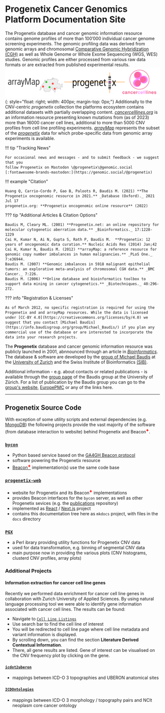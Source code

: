 
# Progenetix Cancer Genomics Platform Documentation Site

The Progenetix database and cancer genomic information resource
contains genome profiles of more than 100’000 individual cancer genome screening
experiments. The genomic profiling data was derived from genomic arrays and chromosomal
[Comparative Genomic Hybridization (CGH)](https://en.wikipedia.org/wiki/Comparative_genomic_hybridization)
as well as Whole Genome or Whole Exome Sequencing (WGS, WES) studies. Genomic profiles
are either processed from various raw data formats or are extracted from published
experimental results.
![progenetix arraymap cancercelllines logo](/img/arraymap-cancercelllines-progenetix-logos-1200x240.png){: style="float: right; width: 400px; margin-top: 0px;"}
Additionally to the CNV-centric _progenetix_ collection the platforms ecosystem
contains additional datasets with partially overlapping content. [_cancercelllines.org_](https://cancercelllines.org)
is an information resource presenting known mutations from (as of 2023) more than 
16000 cancer cell lines, additional to more than 5000 CNV profiles from cell line
profiling experiments. [_arrayMap_](http://arraymap.org) represents the subset of
the [_progenetix_](https://progenetix.org) data for which probe-specific data from
genomic array experiments is available.


!!! tip "Tracking News"

    For occasional news and messages - and to submit feedback - we suggest that you
    follow Progenetix on Mastodon \@progenetix\@genomic.social [:fontawesome-brands-mastodon:](https://genomic.social/@progenetix)

!!! example "Citation"

    Huang Q, Carrio-Cordo P, Gao B, Paloots R, Baudis M. (2021) **The Progenetix oncogenomic resource in 2021.** _Database (Oxford)._ 2021 Jul 17    
    progenetix.org: **Progenetix oncogenomic online resource** (2022)   
    

??? tip "Additional Articles & Citation Options"

    Baudis M, Cleary ML. (2001) **Progenetix.net: an online repository for molecular cytogenetic aberration data.** _Bioinformatics._ 17:1228-1229      
    Cai H, Kumar N, Ai N, Gupta S, Rath P, Baudis M.  **Progenetix: 12 years of oncogenomic data curation.** Nucleic Acids Res (2014) Jan;42   
    Cai H, Kumar N, Baudis M. (2012) **arrayMap: a reference resource for genomic copy number imbalances in human malignancies.** _PLoS One._ 7:e36944.    
    Baudis M. (2007) **Genomic imbalances in 5918 malignant epithelial tumors: an explorative meta-analysis of chromosomal CGH data.** _BMC Cancer._ 7:226.    
    Baudis M. (2006) **Online database and bioinformatics toolbox to support data mining in cancer cytogenetics.** _Biotechniques._ 40:296-272.

??? info "Registration & Licenses"

    As of March 2012, no specific registration is required for using the Progenetix and and arrayMap resources. While the data is licensed under [CC-BY 4.0](https://creativecommons.org/licenses/by/4.0) we suggest that you contact [Michael Baudis](https://info.baudisgroup.org/group/Michael_Baudis/) if you plan any commercial use of the database or are interested to incorporate the data into your research projects.
    
The __Progenetix__ database and cancer genomic information resource was publicly launched in 2001, abnnounced through an article in [_Bioinformatics_](https://academic.oup.com/bioinformatics/article/17/12/1228/225653). The database & software are developed by the [group of Michael Baudis](https://info.baudisgroup.org) at the [University of Zurich](https://www.mls.uzh.ch/en/research/baudis/) and the Swiss Institute of Bioinformatics [(SIB)](http://sib.swiss/baudis-michael/).

Additional information - e.g. about contacts or related publications - is available through the [group page](http://info.baudisgroup.org) of the Baudis group at the University of Zürich. For a list of publication by the Baudis group you can go to the [group's website](https://info.baudisgroup.org/categories/publications.html),  [EuropePMC](https://europepmc.org/search?query=0000-0002-9903-4248) or any of the links here.

----

## Progenetix Source Code

With exception of some utility scripts and external dependencies (e.g. [MongoDB](https://www.mongodb.com/try/download/community)) the following projects provide the vast majority of the software (from database interaction to website) behind Progenetix and Beacon<span style="vertical-align: super; color: red; font-weight: 800;">+</span>.

### [`bycon`](https://github.com/progenetix/bycon)

- Python based service based on the [GA4GH Beacon protocol](http://beacon-project.io)
- software powering the Progenetix resource
- [Beacon<span style="vertical-align: super; color: red; font-weight: 800;">+</span>](http://beacon.progenetix.org/ui/) implementation(s) use the same code base

### [`progenetix-web`](https://github.com/progenetix/progenetix-web)

- website for Progenetix and its Beacon<span style="vertical-align: super; color: red; font-weight: 800;">+</span> implementations
- provides Beacon interfaces for the `bycon` server, as well as other Progenetix sevices (e.g. the [publications](http://progenetix.org/publications/) repository)
- implemented as [React](https://reactjs.org) / [Next.js](https://nextjs.org) project
- contains this documentation tree here as `mkdocs` project, with files in the `docs` directory

### [`PGX`](https://github.com/progenetix/PGX)

- a Perl ibrary providing utility functions for Progenetix CNV data
- used for data transformation, e.g. binning of segmental CNV data
- main purpose now in providing the various plots (CNV histograms, clusterd CNV profiles, array plots)

### Additional Projects

#### Information extraction for cancer cell line genes

Recently we performed data enrichment for cancer cell line genes in collaboration
with Zurich University of Applied Sciences. By using natural
language processing tool we were able to identify gene information associated
with cancer cell lines. The results can be found:

* Navigate to [`Cell Line Listings`](https://cancercelllines.org/subsets/cellosaurus-subsets/) 
* Use search bar to find the cell line of interest
* You will be redirected to cell line page where cell line metadata and
variant information is displayed.
* By scrolling down, you can find the section **Literature Derived Contextual Information**.
* There, all gene results are listed. Gene of interest can be visualised on the CNV
frequency plot by clicking on the gene.

#### [`icdot2uberon`](https://github.com/progenetix/icdot2uberon)

* mappings between ICD-O 3 topographies and UBERON anatomical sites

#### [`ICDOntologies`](https://github.com/progenetix/ICDOntologies)

* mappings between ICD-O 3 morphology / topography pairs and NCIt neoplasm core
  cancer ontology
